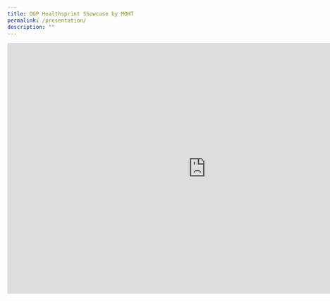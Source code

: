 ```yaml
---
title: OGP Healthsprint Showcase by MOHT
permalink: /presentation/
description: ""
---
```



<iframe allowfullscreen="true" height="569" width="900" frameborder="0" src="https://docs.google.com/presentation/d/e/2PACX-1vR0KxCgTZALuTem1AGFwBtLJ3T18lv_wY32ZlY7jru-MsBZjsLfe1PXQDs-3cKfx2xF877F59FuJB6W/embed?start=true&amp;loop=true&amp;delayms=60000"></iframe>